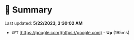 # 📖 Summary
Last updated: **5/22/2023, 3:30:02 AM**

- `GET` [https://google.com](https://google.com) - **Up** (195ms)
